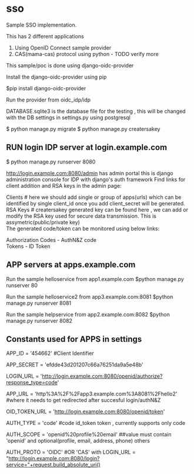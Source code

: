 # sso
Sample SSO implementation.

This has 2 different applications

1. Using OpenID Connect sample provider 
2. CAS(mama-cas) protocol using python - TODO verify more


This sample/poc is done using django-oidc-provider

Install the django-oidc-provider using pip

$pip install django-oidc-provider

Run the provider from oidc_idp/idp 

DATABASE.sqlite3 is the database file for the testing , this will be changed with the 
DB settings in settings.py using postgresql

$ python manage.py migrate
$ python manage.py creatersakey
## RUN login IDP server at login.example.com 
$ python manage.py runserver 8080 

http://login.example.com:8080/admin has admin portal this is  django administration console for IDP with django's auth framework
Find links for client addition and RSA keys in the admin page:

Clients # here we should add single or group of apps(urls) which can be identified by single client_id once you add client_secret will be generated.	
RSA Keys # creatersakey generated key can be found here , we can add or modify the RSA key used for secure data transmission. This is assymetric(public/private key)	 	
The generated code/token can be monitored using below links:

Authorization Codes - AuthN&Z code  
Tokens 	 - ID Token

## APP servers at apps.example.com 
Run the sample helloservice from app1.example.com
$python manage.py runserver 80


Run the sample helloservice2 from app3.example.com:8081
$python manage.py runserver 8081



Run the sample helpservice from app2.example.com:8082
$python manage.py runserver 8082

## Constants used for APPS in settings
APP_ID = '454662'  #Client Identifier

APP_SECRET = 'efdde43d201207c66a76251da9a5e48b'

LOGIN_URL = 'http://login.example.com:8080/openid/authorize?response_type=code'

APP_URL = 'http%3A%2F%2Fapp3.example.com%3A8081%2Fhello2' #where it needs to get redirected after succesful login/authN&Z

OID_TOKEN_URL = 'http://login.example.com:8080/openid/token'

AUTH_TYPE = 'code' #code id_token token , currently supports only code

AUTH_SCOPE = 'openid%20profile%20email' ##value must contain 'openid' and optional(profile, email, address, phone) others

AUTH_PROTO = 'OIDC' #OR 'CAS' with LOGIN_URL  = "http://login.example.com:8080/login?service="+request.build_absolute_uri()



